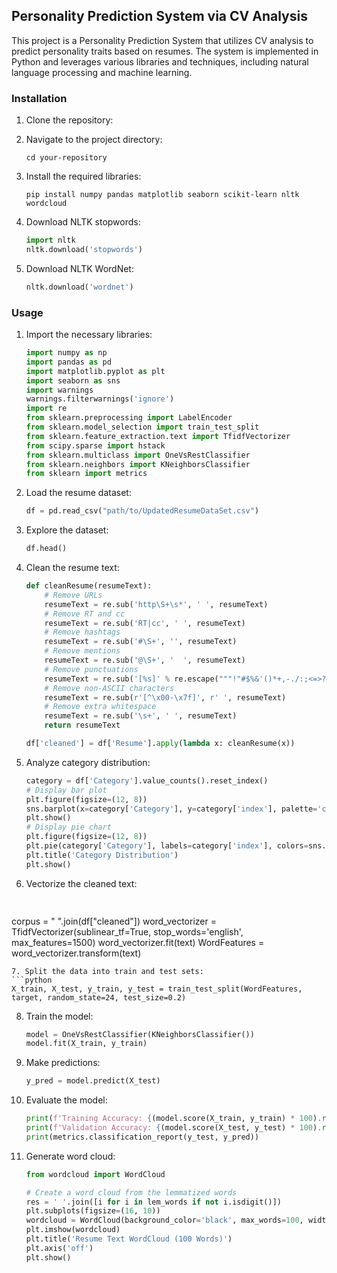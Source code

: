 ## Personality Prediction System via CV Analysis

This project is a Personality Prediction System that utilizes CV analysis to predict personality traits based on resumes. 
The system is implemented in Python and leverages various libraries and techniques, including natural language processing and machine learning.


### Installation
1. Clone the repository:

2. Navigate to the project directory:
   ```
   cd your-repository
   ```
3. Install the required libraries:
   ```
   pip install numpy pandas matplotlib seaborn scikit-learn nltk wordcloud
   ```
4. Download NLTK stopwords:
   ```python
   import nltk
   nltk.download('stopwords')
   ```
5. Download NLTK WordNet:
   ```python
   nltk.download('wordnet')
   ```

### Usage
1. Import the necessary libraries:
   ```python
   import numpy as np
   import pandas as pd
   import matplotlib.pyplot as plt
   import seaborn as sns
   import warnings
   warnings.filterwarnings('ignore')
   import re
   from sklearn.preprocessing import LabelEncoder
   from sklearn.model_selection import train_test_split
   from sklearn.feature_extraction.text import TfidfVectorizer
   from scipy.sparse import hstack
   from sklearn.multiclass import OneVsRestClassifier
   from sklearn.neighbors import KNeighborsClassifier
   from sklearn import metrics
   ```
2. Load the resume dataset:
   ```python
   df = pd.read_csv("path/to/UpdatedResumeDataSet.csv")
   ```
3. Explore the dataset:
   ```python
   df.head()
   ```
4. Clean the resume text:
   ```python
   def cleanResume(resumeText):
       # Remove URLs
       resumeText = re.sub('http\S+\s*', ' ', resumeText)
       # Remove RT and cc
       resumeText = re.sub('RT|cc', ' ', resumeText)
       # Remove hashtags
       resumeText = re.sub('#\S+', '', resumeText)
       # Remove mentions
       resumeText = re.sub('@\S+', '  ', resumeText)
       # Remove punctuations
       resumeText = re.sub('[%s]' % re.escape("""!"#$%&'()*+,-./:;<=>?@[\]^_`{|}~"""), ' ', resumeText)
       # Remove non-ASCII characters
       resumeText = re.sub(r'[^\x00-\x7f]', r' ', resumeText)
       # Remove extra whitespace
       resumeText = re.sub('\s+', ' ', resumeText)
       return resumeText
   
   df['cleaned'] = df['Resume'].apply(lambda x: cleanResume(x))
   ```
5. Analyze category distribution:
   ```python
   category = df['Category'].value_counts().reset_index()
   # Display bar plot
   plt.figure(figsize=(12, 8))
   sns.barplot(x=category['Category'], y=category['index'], palette='cool')
   plt.show()
   # Display pie chart
   plt.figure(figsize=(12, 8))
   plt.pie(category['Category'], labels=category['index'], colors=sns.color_palette('cool'), autopct='%.0f%%')
   plt.title('Category Distribution')
   plt.show()
   ```
6. Vectorize the cleaned text:
   ```python
  

 corpus = " ".join(df["cleaned"])
   word_vectorizer = TfidfVectorizer(sublinear_tf=True, stop_words='english', max_features=1500)
   word_vectorizer.fit(text)
   WordFeatures = word_vectorizer.transform(text)
   ```
7. Split the data into train and test sets:
   ```python
   X_train, X_test, y_train, y_test = train_test_split(WordFeatures, target, random_state=24, test_size=0.2)
   ```
8. Train the model:
   ```python
   model = OneVsRestClassifier(KNeighborsClassifier())
   model.fit(X_train, y_train)
   ```
9. Make predictions:
   ```python
   y_pred = model.predict(X_test)
   ```
10. Evaluate the model:
    ```python
    print(f'Training Accuracy: {(model.score(X_train, y_train) * 100).round(2)}%')
    print(f'Validation Accuracy: {(model.score(X_test, y_test) * 100).round(2)}%')
    print(metrics.classification_report(y_test, y_pred))
    ```
11. Generate word cloud:
    ```python
    from wordcloud import WordCloud
    
    # Create a word cloud from the lemmatized words
    res = ' '.join([i for i in lem_words if not i.isdigit()])
    plt.subplots(figsize=(16, 10))
    wordcloud = WordCloud(background_color='black', max_words=100, width=1400, height=1200).generate(res)
    plt.imshow(wordcloud)
    plt.title('Resume Text WordCloud (100 Words)')
    plt.axis('off')
    plt.show()
    ```
